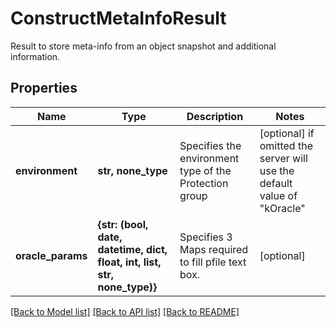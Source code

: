 # ConstructMetaInfoResult

Result to store meta-info from an object snapshot and additional information.

## Properties
Name | Type | Description | Notes
------------ | ------------- | ------------- | -------------
**environment** | **str, none_type** | Specifies the environment type of the Protection group | [optional]  if omitted the server will use the default value of "kOracle"
**oracle_params** | **{str: (bool, date, datetime, dict, float, int, list, str, none_type)}** | Specifies 3 Maps required to fill pfile text box. | [optional] 

[[Back to Model list]](../README.md#documentation-for-models) [[Back to API list]](../README.md#documentation-for-api-endpoints) [[Back to README]](../README.md)


